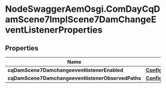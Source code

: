 # NodeSwaggerAemOsgi.ComDayCqDamScene7ImplScene7DamChangeEventListenerProperties

## Properties
Name | Type | Description | Notes
------------ | ------------- | ------------- | -------------
**cqDamScene7DamchangeeventlistenerEnabled** | [**ConfigNodePropertyBoolean**](ConfigNodePropertyBoolean.md) |  | [optional] 
**cqDamScene7DamchangeeventlistenerObservedPaths** | [**ConfigNodePropertyArray**](ConfigNodePropertyArray.md) |  | [optional] 


